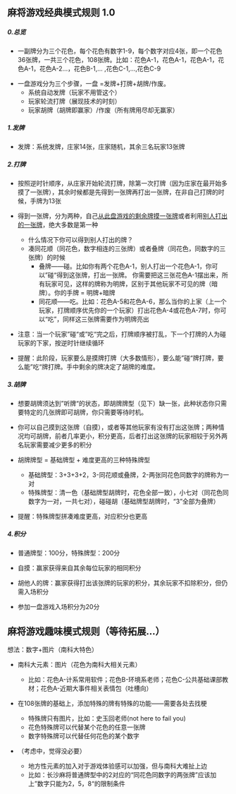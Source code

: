 ## 麻将游戏经典模式规则 1.0

##### 0.总览

* 一副牌分为三个花色，每个花色有数字1-9，每个数字对应4张，即一个花色36张牌，一共三个花色，108张牌。比如：花色A-1，花色A-1，花色A-1，花色A-1，花色A-2...，花色B-1,... ,花色C-1,...,花色C-9

- 一盘游戏分为三个步骤，一盘 =发牌+打牌+胡牌/作废。
  - 系统自动发牌（玩家不用管这个）  
  - 玩家轮流打牌（展现技术的时刻）
  - 玩家胡牌（胡牌即赢家）/作废（所有牌用尽却无赢家）

##### 1.发牌

- 发牌：系统发牌，庄家14张，庄家随机，其余三名玩家13张牌

##### 2.打牌

- 按照逆时针顺序，从庄家开始轮流打牌，除第一次打牌（因为庄家在最开始多摸了一张牌），其余时候都是先得到一张牌再打出一张牌，在非自己打牌的时候，手牌为13张

- 得到一张牌，分为两种，自己<u>从此盘游戏的剩余牌摸一张牌</u>或者利用<u>别人打出的一张牌</u>，绝大多数是第一种
  - 什么情况下你可以得到别人打出的牌？
  - 凑同花顺（同花色，数字相连的三张牌）或者叠牌（同花色，同数字的三张牌）的时候
    - 叠牌——碰。比如你有两个花色A-1，别人打出一个花色A-1，你可以”碰“得到这张牌，打出一张牌。
      你需要把这三张花色A-1摆出来，所有玩家可见，这样的牌称为明牌，区别于其他玩家不可见的牌（暗牌）。你的手牌 = 明牌+暗牌
    - 同花顺——吃。比如：花色A-5和花色A-6，那么当你的上家（上一个玩家，打牌顺序优先你的一个玩家）打出花色A-4或花色A-7时，你可以“吃”，同样这三张牌需要作为明牌亮出

- 注意：当一个玩家”碰“或”吃“完之后，打牌顺序被打乱，下一个打牌的人为碰玩家的下家，按逆时针继续循环
- 提醒：此阶段，玩家要么是摸牌打牌（大多数情形），要么能”碰“牌打牌，要么能”吃“牌打牌。手中剩余的牌决定了胡牌的难度。

##### 3.胡牌

- 想要胡牌须达到”听牌“的状态，即胡牌牌型（见下）缺一张，此种状态你只需要特定的几张牌即可胡牌，你只需要等待时机。
- 你可以自己摸到这张牌（自摸），或者等其他玩家有没有打出这张牌；两种情况均可胡牌，前者几率更小，积分更高，后者打出这张牌的玩家相较于另外两名玩家需要减少更多的积分
- 胡牌牌型 = 基础牌型 + 难度更高的三种特殊牌型
  - 基础牌型：3+3+3+2，3-同花顺或叠牌，2-两张同花色同数字的牌称为一对 
  - 特殊牌型：清一色（基础牌型胡牌时，花色全部一致），小七对（同花色同数字为一对，一共七对），碰碰胡（基础牌型胡牌时，“3”全部为叠牌）

- 提醒：特殊牌型拼凑难度更高，对应积分也更高

##### 4.积分

* 普通牌型：100分，特殊牌型：200分

* 自摸：赢家获得来自其余每位玩家的相同积分
* 胡他人的牌：赢家获得打出该张牌的玩家的积分，其余玩家不扣除积分，但仍需入场积分
* 参加一盘游戏入场积分为20分



## 麻将游戏趣味模式规则（等待拓展...）

想法：数字+图片（南科大特色）

* 南科大元素：图片（花色为南科大相关元素）
  * 比如：花色A-计系常用软件；花色B-环境系老师；花色C-公共基础课部教材；花色A-近期大事件相关表情包（吐槽向）

* 在108张牌的基础上，添加特殊的牌有特殊的功能——需要各处去找梗
  - 特殊牌只有图片，比如：史玉回老师(not here to fail you)
  - 花色特殊牌可以代替某个花色的任意一张牌
  - 数字特殊牌可以代替任何花色的某个数字
* （考虑中，觉得没必要）
  * 地方性元素的加入对于游戏体验感可以加强，但与南科大难扯上边
  * 比如：长沙麻将普通牌型中的2对应的“同花色同数字的两张牌”应该加上”数字只能为2，5，8“的限制条件

